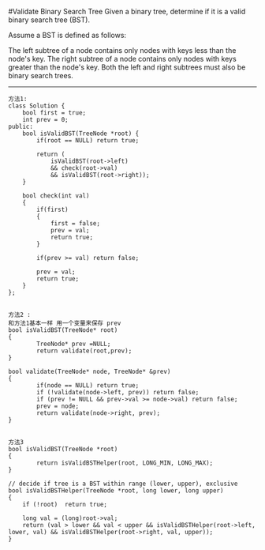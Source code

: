 #Validate Binary Search Tree
Given a binary tree, determine if it is a valid binary search tree (BST).

Assume a BST is defined as follows:

The left subtree of a node contains only nodes with keys less than the node's key.
The right subtree of a node contains only nodes with keys greater than the node's key.
Both the left and right subtrees must also be binary search trees.




---




```
方法1:
class Solution {
    bool first = true;
    int prev = 0;
public:
    bool isValidBST(TreeNode *root) {
        if(root == NULL) return true;

        return (
            isValidBST(root->left)
            && check(root->val)
            && isValidBST(root->right));
    }

    bool check(int val)
    {
        if(first)
        {
            first = false;
            prev = val;
            return true;
        }

        if(prev >= val) return false;

        prev = val;
        return true;
    }
};


方法2 :
和方法1基本一样 用一个变量来保存 prev 
bool isValidBST(TreeNode* root)
{
        TreeNode* prev =NULL;
        return validate(root,prev);
}
    
bool validate(TreeNode* node, TreeNode* &prev) 
{
        if(node == NULL) return true;
        if (!validate(node->left, prev)) return false;
        if (prev != NULL && prev->val >= node->val) return false;
        prev = node;
        return validate(node->right, prev);
}


方法3
bool isValidBST(TreeNode *root) 
{
        return isValidBSTHelper(root, LONG_MIN, LONG_MAX);
}

// decide if tree is a BST within range (lower, upper), exclusive
bool isValidBSTHelper(TreeNode *root, long lower, long upper)
{
    if (!root)  return true;

    long val = (long)root->val;
    return (val > lower && val < upper && isValidBSTHelper(root->left, lower, val) && isValidBSTHelper(root->right, val, upper));
}

```